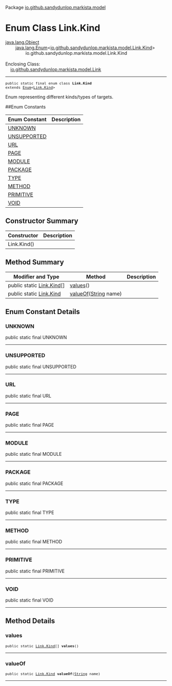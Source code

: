 Package [io.github.sandydunlop.markista.model](index.md)

# Enum Class Link.Kind
[java.lang.Object](https://docs.oracle.com/en/java/javase/24/docs/api/java.base/java/lang/Object.html)<br/>
        [java.lang.Enum](https://docs.oracle.com/en/java/javase/24/docs/api/java.base/java/lang/Enum.html)<[io.github.sandydunlop.markista.model.Link.Kind](Link.Kind.md)><br/>
                io.github.sandydunlop.markista.model.Link.Kind<br/>
<br/>
Enclosing Class:<br/>
    [io.github.sandydunlop.markista.model.Link](Link.md)


----

<span style="font-family: monospace; font-size: 80%;">public static final enum class __Link.Kind__<br/>extends [Enum](https://docs.oracle.com/en/java/javase/24/docs/api/java.base/java/lang/Enum.html)<[Link.Kind](Link.Kind.md)>
</span>

Enum representing different kinds/types of targets.


##Enum Constants

| Enum Constant               | Description |
|-----------------------------|-------------|
| [UNKNOWN](#unknown)         |             |
| [UNSUPPORTED](#unsupported) |             |
| [URL](#url)                 |             |
| [PAGE](#page)               |             |
| [MODULE](#module)           |             |
| [PACKAGE](#package)         |             |
| [TYPE](#type)               |             |
| [METHOD](#method)           |             |
| [PRIMITIVE](#primitive)     |             |
| [VOID](#void)               |             |



## Constructor Summary

| Constructor | Description |
|-------------|-------------|
| Link.Kind() |             |



## Method Summary

| Modifier and Type                         | Method                                                                                                                 | Description |
|-------------------------------------------|------------------------------------------------------------------------------------------------------------------------|-------------|
| public static [Link.Kind](Link.Kind.md)[] | [values](#values)()                                                                                                    |             |
| public static [Link.Kind](Link.Kind.md)   | [valueOf](#valueof)([String](https://docs.oracle.com/en/java/javase/24/docs/api/java.base/java/lang/String.html) name) |             |



## Enum Constant Details

### UNKNOWN

public static final  UNKNOWN




---

### UNSUPPORTED

public static final  UNSUPPORTED




---

### URL

public static final  URL




---

### PAGE

public static final  PAGE




---

### MODULE

public static final  MODULE




---

### PACKAGE

public static final  PACKAGE




---

### TYPE

public static final  TYPE




---

### METHOD

public static final  METHOD




---

### PRIMITIVE

public static final  PRIMITIVE




---

### VOID

public static final  VOID




---


## Method Details

### values

<span style="font-family: monospace; font-size: 80%;">public static [Link.Kind](Link.Kind.md)[] __values__()</span>




---

### valueOf

<span style="font-family: monospace; font-size: 80%;">public static [Link.Kind](Link.Kind.md) __valueOf__([String](https://docs.oracle.com/en/java/javase/24/docs/api/java.base/java/lang/String.html) name)</span>




---

